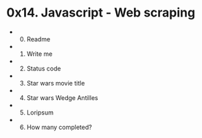 # 0x14. Javascript - Web scraping

* 0. Readme

* 1. Write me

* 2. Status code

* 3. Star wars movie title

* 4. Star wars Wedge Antilles

* 5. Loripsum

* 6. How many completed?
